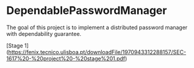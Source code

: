 # DependablePasswordManager
The goal of this project is to  implement a  distributed password manager with dependability guarantee.

[Stage 1] (https://fenix.tecnico.ulisboa.pt/downloadFile/1970943312288157/SEC-1617%20-%20project%20-%20stage%201.pdf)
